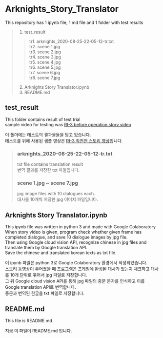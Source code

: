 # Arknights_Story_Translator

This repository has 1 ipynb file, 1 md file and 1 folder with test results

> 1. test_result
>> tr1. arknights_2020-08-25-22-05-12-tr.txt\
>> tr2. scene 1.jpg\
>> tr3. scene 2.jpg\
>> tr4. scene 3.jpg\
>> tr5. scene 4.jpg\
>> tr6. scene 5.jpg\
>> tr7. scene 6.jpg\
>> tr8. scene 7.jpg
> 2. Arknights Story Translator.ipynb
> 3. README.md

## test_result

This folder contains result of test trial\
sample video for testing was [RI-3 before operation story video](https://drive.google.com/file/d/1Ox_66tuYEsFA5C9Eh9oAad4vf1d9XjKe/view?usp=sharing)

이 폴더에는 테스트의 결과물들을 담고 있습니다.\
테스트를 위해 사용된 샘플 영상은 [RI-3 작전전 스토리 영상](https://drive.google.com/file/d/1Ox_66tuYEsFA5C9Eh9oAad4vf1d9XjKe/view?usp=sharing)입니다.

> ### arknights_2020-08-25-22-05-12-tr.txt
> txt file contains translation result\
> 번역 결과를 저장한 txt 파일입니다.
>
> ### scene 1.jpg ~ scene 7.jpg
> jpg image files with 10 dialogues each.\
> 대사를 10개씩 저장한 jpg 이미지 파일입니다.

## Arknights Story Translator.ipynb

This ipynb file was written in python 3 and made with Google Colaboratory\
When story video is given, program check whether given frame has completed dialogue, and save 10 dialogue images by jpg file.\
Then using Google cloud vision API, recognize chinese in jpg files and translate them by Google translation API.\
Save the chinese and translated korean texts as txt file.

이 ipynb 파일은 python 3로 Google Colaboratory 환경에서 작성되었습니다.\
스토리 동영상이 주어졌을 때 프로그램은 프레임에 완성된 대사가 있는지 체크하고 대사를 10개 단위로 묶어서 jpg 파일로 저장합니다.\
그 뒤 Google cloud vision API를 통해 jpg 파일의 중문 문자를 인식하고 이를 Google translation API로 번역합니다.\
중문과 번역된 한글을 txt 파일로 저장합니다.

## README.md

This file is README.md

지금 이 파일이 README.md 입니다.


